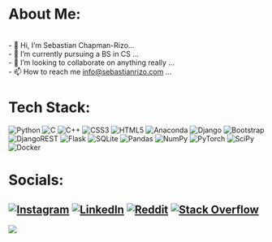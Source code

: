 # About Me:
<br>- 👋 Hi, I’m Sebastian Chapman-Rizo...<br>- 🌱 I’m currently pursuing a BS in CS ...<br>- 💞️ I’m looking to collaborate on anything really ...<br>- 📫 How to reach me info@sebastianrizo.com ...

# Tech Stack:
![Python](https://img.shields.io/badge/python-3670A0?style=plastic&logo=python&logoColor=ffdd54) ![C](https://img.shields.io/badge/c-%2300599C.svg?style=plastic&logo=c&logoColor=white) ![C++](https://img.shields.io/badge/c++-%2300599C.svg?style=plastic&logo=c%2B%2B&logoColor=white) ![CSS3](https://img.shields.io/badge/css3-%231572B6.svg?style=plastic&logo=css3&logoColor=white) ![HTML5](https://img.shields.io/badge/html5-%23E34F26.svg?style=plastic&logo=html5&logoColor=white) ![Anaconda](https://img.shields.io/badge/Anaconda-%2344A833.svg?style=plastic&logo=anaconda&logoColor=white) ![Django](https://img.shields.io/badge/django-%23092E20.svg?style=plastic&logo=django&logoColor=white) ![Bootstrap](https://img.shields.io/badge/bootstrap-%23563D7C.svg?style=plastic&logo=bootstrap&logoColor=white) ![DjangoREST](https://img.shields.io/badge/DJANGO-REST-ff1709?style=plastic&logo=django&logoColor=white&color=ff1709&labelColor=gray) ![Flask](https://img.shields.io/badge/flask-%23000.svg?style=plastic&logo=flask&logoColor=white) ![SQLite](https://img.shields.io/badge/sqlite-%2307405e.svg?style=plastic&logo=sqlite&logoColor=white) ![Pandas](https://img.shields.io/badge/pandas-%23150458.svg?style=plastic&logo=pandas&logoColor=white) ![NumPy](https://img.shields.io/badge/numpy-%23013243.svg?style=plastic&logo=numpy&logoColor=white) ![PyTorch](https://img.shields.io/badge/PyTorch-%23EE4C2C.svg?style=plastic&logo=PyTorch&logoColor=white) ![SciPy](https://img.shields.io/badge/SciPy-%230C55A5.svg?style=plastic&logo=scipy&logoColor=%white) ![Docker](https://img.shields.io/badge/docker-%230db7ed.svg?style=plastic&logo=docker&logoColor=white)

# Socials:
[![Instagram](https://img.shields.io/badge/Instagram-%23E4405F.svg?logo=Instagram&logoColor=white)](https://instagram.com/sebastian_rizo) [![LinkedIn](https://img.shields.io/badge/LinkedIn-%230077B5.svg?logo=linkedin&logoColor=white)](https://linkedin.com/in/sebastian-rizo-691233190/) [![Reddit](https://img.shields.io/badge/Reddit-%23FF4500.svg?logo=Reddit&logoColor=white)](https://reddit.com/user/sebastianrizo123) [![Stack Overflow](https://img.shields.io/badge/-Stackoverflow-FE7A16?logo=stack-overflow&logoColor=white)](https://stackoverflow.com/users/RyeRevenant) 
---
[![](https://visitcount.itsvg.in/api?id=RyeR123&icon=0&color=0)](https://visitcount.itsvg.in)
